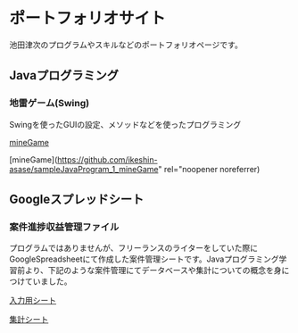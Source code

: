 # ポートフォリオサイト
池田津次のプログラムやスキルなどのポートフォリオページです。

## Javaプログラミング
### 地雷ゲーム(Swing)
Swingを使ったGUIの設定、メソッドなどを使ったプログラミング

<a href="https://github.com/ikeshin-asase/sampleJavaProgram_1_mineGame" rel="noopener noreferrer" target="_blank">mineGame</a>

[mineGame](https://github.com/ikeshin-asase/sampleJavaProgram_1_mineGame" rel="noopener noreferrer)

## Googleスプレッドシート
### 案件進捗収益管理ファイル
プログラムではありませんが、フリーランスのライターをしていた際にGoogleSpreadsheetにて作成した案件管理シートです。Javaプログラミング学習前より、下記のような案件管理にてデータベースや集計についての概念を身につけていました。

[入力用シート](https://docs.google.com/spreadsheets/d/1OFDwsDsVXjp3EHVvRtCJ_PUXj58K8XxfoiHuet1gNV4/edit#gid=734311351)

[集計シート](https://docs.google.com/spreadsheets/d/1gGWLlrRPpfXjuaHxVqTTn2Hvpl-byR4A8Amxpan1_Lg/edit#gid=2140596786)

